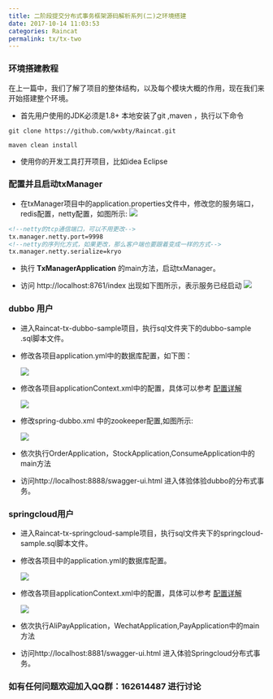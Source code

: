 ```yaml
---
title: 二阶段提交分布式事务框架源码解析系列(二)之环境搭建
date: 2017-10-14 11:03:53
categories: Raincat
permalink: tx/tx-two
---
```


### 环境搭建教程
在上一篇中，我们了解了项目的整体结构，以及每个模块大概的作用，现在我们来开始搭建整个环境。

* 首先用户使用的JDK必须是1.8+  本地安装了git ,maven ，执行以下命令

```
git clone https://github.com/wxbty/Raincat.git

maven clean install
```

* 使用你的开发工具打开项目，比如idea Eclipse

### 配置并且启动txManager
* 在txManager项目中的application.properties文件中，修改您的服务端口，redis配置，netty配置，如图所示:
![](https://wxbty.github.io/images/Raincat/02.png)

```xml
<!--netty的tcp通信端口，可以不用更改-->
tx.manager.netty.port=9998
<!--netty的序列化方式，如果更改，那么客户端也要跟着变成一样的方式-->
tx.manager.netty.serialize=kryo

```
* 执行 **TxManagerApplication** 的main方法，启动txManager。

* 访问 http://localhost:8761/index 出现如下图所示，表示服务已经启动
![](https://wxbty.github.io/images/Raincat/03.png)


### dubbo 用户

* 进入Raincat-tx-dubbo-sample项目，执行sql文件夹下的dubbo-sample
.sql脚本文件。
* 修改各项目application.yml中的数据库配置，如下图：

  ![](https://wxbty.github.io/images/Raincat/04.png)

* 修改各项目applicationContext.xml中的配置，具体可以参考 [配置详解](https://github.com/wxbty/Raincat/wiki/configuration%EF%BC%88%E9%85%8D%E7%BD%AE%E8%AF%A6%E8%A7%A3%EF%BC%89)

  ![](https://wxbty.github.io/images/Raincat/05.png)

* 修改spring-dubbo.xml 中的zookeeper配置,如图所示:

  ![](https://wxbty.github.io/images/Raincat/06.png)


* 依次执行OrderApplication，StockApplication,ConsumeApplication中的main方法

* 访问http://localhost:8888/swagger-ui.html 进入体验体验dubbo的分布式事务。


### springcloud用户

* 进入Raincat-tx-springcloud-sample项目，执行sql文件夹下的springcloud-sample.sql脚本文件。


* 修改各项目中的application.yml的数据库配置。

  ![](https://wxbty.github.io/images/Raincat/07.png)

* 修改各项目applicationContext.xml中的配置，具体可以参考 [配置详解](https://github.com/wxbty/Raincat/wiki/configuration%EF%BC%88%E9%85%8D%E7%BD%AE%E8%AF%A6%E8%A7%A3%EF%BC%89)

    ![](https://wxbty.github.io/images/Raincat/05.png)

* 依次执行AliPayApplication，WechatApplication,PayApplication中的main方法

* 访问http://localhost:8881/swagger-ui.html 进入体验Springcloud分布式事务。


### 如有任何问题欢迎加入QQ群：162614487 进行讨论
